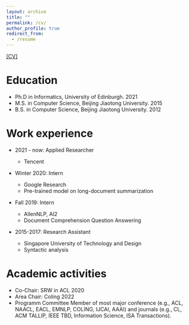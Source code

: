 ```yaml
---
layout: archive
title: ""
permalink: /cv/
author_profile: true
redirect_from:
  - /resume
---
```


<a href="/CV.pdf"> [CV] </a>

Education
======
* Ph.D in Informatics, University of Edinburgh. 2021
* M.S. in Computer Science, Beijing Jiaotong University. 2015
* B.S. in Computer Science, Beijing Jiaotong University. 2012

Work experience
======

* 2021 - now: Applied Researcher
  * Tencent

* Winter 2020: Intern
  * Google Research
  * Pre-trained model on long-document summarization

* Fall 2019: Intern
  * AllenNLP, AI2
  * Document Comprehension Question Answering

* 2015-2017: Research Assistant
  * Singapore University of Technology and Design
  * Syntactic analysis

Academic activities
======

* Co-Chair: SRW in ACL 2020
* Area Chair: Coling 2022
* Programm Committee Member of most major conference (e.g., ACL, NAACL, EACL, EMNLP, COLING, IJCAI, AAAI) and journals (e.g., CL, ACM TALLIP, IEEE TBD, Information Science, ISA Transactions).
